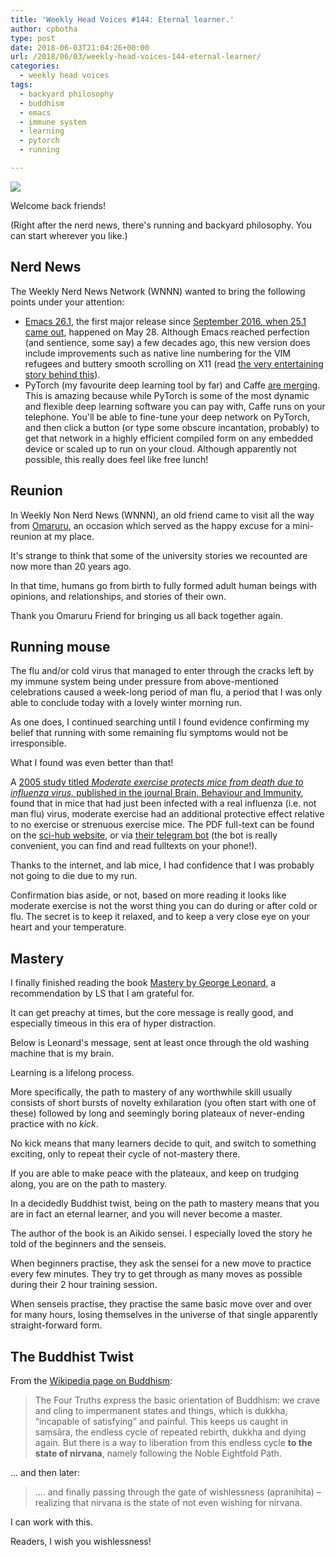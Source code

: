 ```yaml
---
title: 'Weekly Head Voices #144: Eternal learner.'
author: cpbotha
type: post
date: 2018-06-03T21:04:26+00:00
url: /2018/06/03/weekly-head-voices-144-eternal-learner/
categories:
  - weekly head voices
tags:
  - backyard philosophy
  - buddhism
  - emacs
  - immune system
  - learning
  - pytorch
  - running

---
```

<a href="https://cpbotha.net/wp-content/uploads/2018/06/fiery_ssw_sunset.jpg"><img src="https://cpbotha.net/wp-content/uploads/2018/06/fiery_ssw_sunset-1024x544.jpg" srcset="https://cpbotha.net/wp-content/uploads/2018/06/fiery_ssw_sunset-1024x544.jpg 1024w, https://cpbotha.net/wp-content/uploads/2018/06/fiery_ssw_sunset-300x159.jpg 300w, https://cpbotha.net/wp-content/uploads/2018/06/fiery_ssw_sunset-768x408.jpg 768w, https://cpbotha.net/wp-content/uploads/2018/06/fiery_ssw_sunset-1200x637.jpg 1200w" sizes="(max-width: 709px) 85vw, (max-width: 909px) 67vw, (max-width: 1362px) 62vw, 840px" /></a>

Welcome back friends!

(Right after the nerd news, there's running and backyard philosophy. You can start wherever you like.)

## Nerd News

The Weekly Nerd News Network (WNNN) wanted to bring the following points under your attention:

  * [Emacs 26.1][1], the first major release since [September 2016, when 25.1 came out][2], happened on May 28. Although Emacs reached perfection (and sentience, some say) a few decades ago, this new version does include improvements such as native line numbering for the VIM refugees and buttery smooth scrolling on X11 (read [the very entertaining story behind this][3]).
  * PyTorch (my favourite deep learning tool by far) and Caffe [are merging][4]. This is amazing because while PyTorch is some of the most dynamic and flexible deep learning software you can pay with, Caffe runs on your telephone. You'll be able to fine-tune your deep network on PyTorch, and then click a button (or type some obscure incantation, probably) to get that network in a highly efficient compiled form on any embedded device or scaled up to run on your cloud. Although apparently not possible, this really does feel like free lunch!

## Reunion

In Weekly Non Nerd News (WNNN), an old friend came to visit all the way from [Omaruru][5], an occasion which served as the happy excuse for a mini-reunion at my place.

It's strange to think that some of the university stories we recounted are now more than 20 years ago.

In that time, humans go from birth to fully formed adult human beings with opinions, and relationships, and stories of their own.

Thank you Omaruru Friend for bringing us all back together again.

## Running mouse

The flu and/or cold virus that managed to enter through the cracks left by my immune system being under pressure from above-mentioned celebrations caused a week-long period of man flu, a period that I was only able to conclude today with a lovely winter morning run.

As one does, I continued searching until I found evidence confirming my belief that running with some remaining flu symptoms would not be irresponsible.

What I found was even better than that!

A [2005 study titled _Moderate exercise protects mice from death due to influenza virus,_ published in the journal Brain, Behaviour and Immunity][6], found that in mice that had just been infected with a real influenza (i.e. not man flu) virus, moderate exercise had an additional protective effect relative to no exercise or strenuous exercise mice. The PDF full-text can be found on the [sci-hub website][7], or via [their telegram bot][8] (the bot is really convenient, you can find and read fulltexts on your phone!).

Thanks to the internet, and lab mice, I had confidence that I was probably not going to die due to my run.

Confirmation bias aside, or not, based on more reading it looks like moderate exercise is not the worst thing you can do during or after cold or flu. The secret is to keep it relaxed, and to keep a very close eye on your heart and your temperature.

## Mastery

I finally finished reading the book [Mastery by George Leonard][9], a recommendation by LS that I am grateful for.

It can get preachy at times, but the core message is really good, and especially timeous in this era of hyper distraction.

Below is Leonard's message, sent at least once through the old washing machine that is my brain.

Learning is a lifelong process.

More specifically, the path to mastery of any worthwhile skill usually consists of short bursts of novelty exhilaration (you often start with one of these) followed by long and seemingly boring plateaux of never-ending practice with no _kick_.

No kick means that many learners decide to quit, and switch to something exciting, only to repeat their cycle of not-mastery there.

If you are able to make peace with the plateaux, and keep on trudging along, you are on the path to mastery.

In a decidedly Buddhist twist, being on the path to mastery means that you are in fact an eternal learner, and you will never become a master.

The author of the book is an Aikido sensei. I especially loved the story he told of the beginners and the senseis.

When beginners practise, they ask the sensei for a new move to practice every few minutes. They try to get through as many moves as possible during their 2 hour training session.

When senseis practise, they practise the same basic move over and over for many hours, losing themselves in the universe of that single apparently straight-forward form.

## The Buddhist Twist

From the [Wikipedia page on Buddhism][10]:

> The Four Truths express the basic orientation of Buddhism: we crave and cling to impermanent states and things, which is dukkha, &#8220;incapable of satisfying&#8221; and painful. This keeps us caught in saṃsāra, the endless cycle of repeated rebirth, dukkha and dying again. But there is a way to liberation from this endless cycle **to the state of nirvana**, namely following the Noble Eightfold Path.

&#8230; and then later:

> &#8230;. and finally passing through the gate of wishlessness (apranihita) – realizing that nirvana is the state of not even wishing for nirvana.

I can work with this.

Readers, I wish you wishlessness!

 [1]: https://lists.gnu.org/archive/html/emacs-devel/2018-05/msg00765.html
 [2]: https://www.gnu.org/software/emacs/history.html
 [3]: https://www.facebook.com/notes/daniel-colascione/buttery-smooth-emacs/10155313440066102/
 [4]: https://pytorch.org/2018/05/02/road-to-1.0.html
 [5]: https://en.wikipedia.org/wiki/Omaruru,_Namibia
 [6]: https://www.ncbi.nlm.nih.gov/pubmed/15922557
 [7]: https://whereisscihub.now.sh/
 [8]: https://t.me/scihubot
 [9]: https://www.goodreads.com/book/show/81940.Mastery
 [10]: https://en.wikipedia.org/wiki/Buddhism
